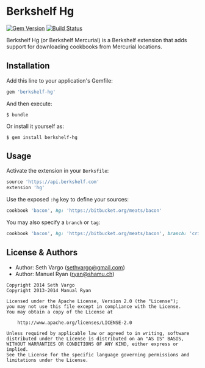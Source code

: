 # Berkshelf Hg

[![Gem Version](https://badge.fury.io/rb/berkshelf-hg.svg)](http://badge.fury.io/rb/berkshelf-hg) [![Build Status](https://travis-ci.org/berkshelf/berkshelf-hg.svg?branch=master)](https://travis-ci.org/berkshelf/berkshelf-hg)

Berkshelf Hg (or Berkshelf Mercurial) is a Berkshelf extension that adds support for downloading cookbooks from Mercurial locations.

## Installation

Add this line to your application's Gemfile:

```ruby
gem 'berkshelf-hg'
```

And then execute:

```
$ bundle
```

Or install it yourself as:

```
$ gem install berkshelf-hg
```

## Usage

Activate the extension in your `Berksfile`:

```ruby
source 'https://api.berkshelf.com'
extension 'hg'
```

Use the exposed `:hg` key to define your sources:

```ruby
cookbook 'bacon', hg: 'https://bitbucket.org/meats/bacon'
```

You may also specify a `branch` or `tag`:

```ruby
cookbook 'bacon', hg: 'https://bitbucket.org/meats/bacon', branch: 'crispy'
```

## License & Authors

- Author: Seth Vargo (sethvargo@gmail.com)
- Author: Manuel Ryan (ryan@shamu.ch)

```text
Copyright 2014 Seth Vargo
Copyright 2013-2014 Manual Ryan

Licensed under the Apache License, Version 2.0 (the "License");
you may not use this file except in compliance with the License.
You may obtain a copy of the License at

    http://www.apache.org/licenses/LICENSE-2.0

Unless required by applicable law or agreed to in writing, software
distributed under the License is distributed on an "AS IS" BASIS,
WITHOUT WARRANTIES OR CONDITIONS OF ANY KIND, either express or implied.
See the License for the specific language governing permissions and
limitations under the License.
```
